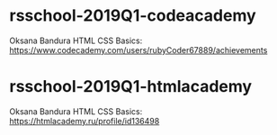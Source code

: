 # rsschool-2019Q1-codeacademy

Oksana Bandura
HTML CSS Basics: https://www.codecademy.com/users/rubyCoder67889/achievements

# rsschool-2019Q1-htmlacademy

Oksana Bandura
HTML CSS Basics: https://htmlacademy.ru/profile/id136498
